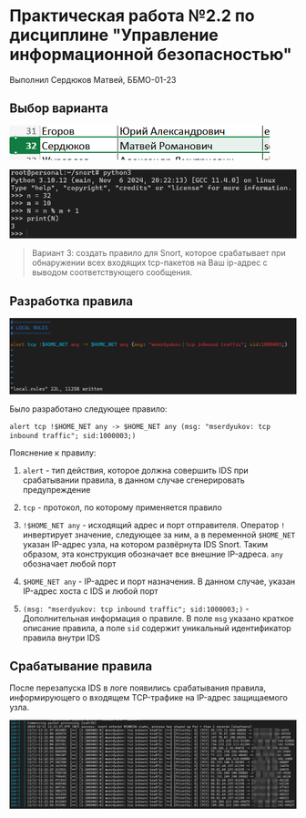 # Практическая работа №2.2 по дисциплине "Управление информационной безопасностью"

Выполнил Сердюков Матвей, ББМО-01-23

## Выбор варианта

![](./images/firefox_hinlfX2TTn.png)

![](./images/WindowsTerminal_fQjxZncUxU.png)

> Вариант 3: создать правило для Snort, которое срабатывает при обнаружении всех входящих tcp-пакетов на Ваш ip-адрес с выводом соответствующего сообщения.

## Разработка правила 

![](./images/WindowsTerminal_ZQEK24kxY3.png)

Было разработано следующее правило:

```
alert tcp !$HOME_NET any -> $HOME_NET any (msg: "mserdyukov: tcp inbound traffic"; sid:1000003;)
```

Пояснение к правилу:

1. `alert` - тип действия, которое должна совершить IDS при срабатывании правила, в данном случае сгенерировать предупреждение

2. `tcp` - протокол, по которому применяется правило

3. `!$HOME_NET any` - исходящий адрес и порт отправителя. Оператор `!` инвертирует значение, следующее за ним, а в переменной `$HOME_NET` указан IP-адрес узла, на котором развёрнута IDS Snort. Таким образом, эта конструкция обозначает все внешние IP-адреса. `any` обозначает любой порт

4. `$HOME_NET any` - IP-адрес и порт назначения. В данном случае, указан IP-адрес хоста с IDS и любой порт

5. `(msg: "mserdyukov: tcp inbound traffic"; sid:1000003;)` - Дополнительная информация о правиле. В поле `msg` указано краткое описание правила, а поле `sid` содержит уникальный идентификатор правила внутри IDS

## Срабатывание правила

После перезапуска IDS в логе появились срабатывания правила, информирующего о входящем TCP-трафике на IP-адрес защищаемого узла.

![](./images/firefox_EoP6nY7nld.png)